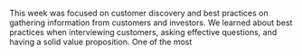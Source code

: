 This week was focused on customer discovery and best practices on gathering information from customers and investors. We learned about best practices when interviewing customers, asking effective questions, and having a solid value proposition. One of the most 